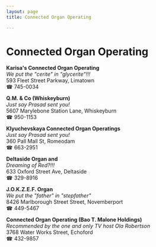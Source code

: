 ```yaml
---
layout: page 
title: Connected Organ Operating

---
```



# Connected Organ Operating


 **Karisa's Connected Organ Operating**  
_We put the "cerite" in "glycerite"!!!_  
593 Fleet Street Parkway, Limatown  
☎ 745-0034

**Q.M. & Co (Whiskeyburn)**  
_Just say Prasad sent you!_  
5607 Marylebone Station Lane, Whiskeyburn  
☎ 950-1153

**Klyuchevskaya Connected Organ Operatings**  
_Just say Prasad sent you!_  
360 Pall Mall St, Romeodam  
☎ 663-2951

**Deltaside Organ and**  
_Dreaming of Red?!!!_  
633 Oxford Street Ave, Deltaside  
☎ 329-8916

**J.O.K.Z.E.F. Organ**  
_We put the "father" in "stepfather"_  
8426 Marlborough Street Street, Novemberport  
☎ 449-5467

**Connected Organ Operating (Bao T. Malone Holdings)**  
_Recommended by the one and only TV host Ola Robertson_  
3768 Water Works Street, Echoford  
☎ 432-9857

